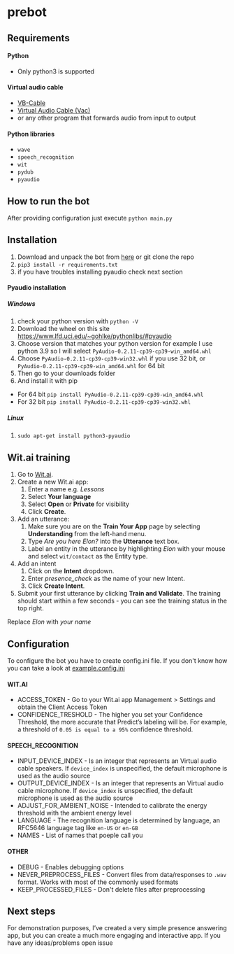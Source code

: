 # prebot

## Requirements

#### Python
* Only python3 is supported

#### Virtual audio cable

* [VB-Cable](https://vb-audio.com/Cable/)
* [Virtual Audio Cable (Vac)](https://vac.muzychenko.net/en/)
* or any other program that forwards audio from input to output 

#### Python libraries

* `wave`
* `speech_recognition`
* `wit`
* `pydub`
* `pyaudio`

## How to run the bot
After providing configuration just execute `python main.py`

## Installation

1. Download and unpack the bot from [here](https://github.com/xNetcat/teams-bot/archive/main.zip) or git clone the repo
2. `pip3 install -r requirements.txt`
3. if you have troubles installing pyaudio check next section

#### Pyaudio installation

##### Windows 

1. check your python version with `python -V`
2. Download the wheel on this site https://www.lfd.uci.edu/~gohlke/pythonlibs/#pyaudio
3. Choose version that matches your python version for example I use python 3.9 so I will select `PyAudio‑0.2.11‑cp39‑cp39‑win_amd64.whl`
4. Choose `PyAudio‑0.2.11‑cp39‑cp39‑win32.whl` if you use 32 bit, or `PyAudio‑0.2.11‑cp39‑cp39‑win_amd64.whl` for 64 bit
5. Then go to your downloads folder
6. And install it with pip
* For 64 bit `pip install PyAudio‑0.2.11‑cp39‑cp39‑win_amd64.whl`
* For 32 bit `pip install PyAudio‑0.2.11‑cp39‑cp39‑win32.whl`

##### Linux

1. `sudo apt-get install python3-pyaudio`

## Wit.ai training

1. Go to [Wit.ai](https://wit.ai/).
2. Create a new Wit.ai app:
    1. Enter a name e.g. _Lessons_
    2. Select **Your language**
    3. Select **Open** or **Private** for visibility
    4. Click **Create**.
3. Add an utterance:
    1. Make sure you are on the **Train Your App** page by selecting **Understanding** from the left-hand menu.
    1. Type _Are you here Elon?_ into the **Utterance** text box.
    2. Label an entity in the utterance by highlighting _Elon_ with your mouse and select `wit/contact` as the Entity type.
4. Add an intent
    1. Click on the **Intent** dropdown.
    2. Enter _presence_check_ as the name of your new Intent.
    3. Click **Create Intent**.
5. Submit your first utterance by clicking **Train and Validate**. The training should start within a few seconds - you can see the training status in the top right.

Replace _Elon_ with _your name_

## Configuration

To configure the bot you have to create config.ini file. If you don't know how you can take a look at [example.config.ini](https://github.com/xNetcat/teams-bot/blob/main/example.config.ini)

#### WIT.AI
- ACCESS_TOKEN - Go to your Wit.ai app Management > Settings and obtain the Client Access Token
- CONFIDENCE_TRESHOLD - The higher you set your Confidence Threshold, the more accurate that Predict’s labeling will be. For example, a threshold of `0.05 is equal to a 95%` confidence threshold.
#### SPEECH_RECOGNITION
- INPUT_DEVICE_INDEX - Is an integer that represents an Virtual audio cable speakers. If `device_index` is unspecified, the default microphone is used as the audio source 
- OUTPUT_DEVICE_INDEX - Is an integer that represents an Virtual audio cable microphone. If `device_index` is unspecified, the default microphone is used as the audio source
- ADJUST_FOR_AMBIENT_NOISE - Intended to calibrate the energy threshold with the ambient energy level
- LANGUAGE - The recognition language is determined by language, an RFC5646 language tag like `en-US` or `en-GB`
- NAMES - List of names that poeple call you 

#### OTHER
- DEBUG - Enables debugging options
- NEVER_PREPROCESS_FILES - Convert files from data/responses to `.wav` format. Works with most of the commonly used formats
- KEEP_PROCESSED_FILES - Don't delete files after preprocessing

## Next steps
For demonstration purposes, I’ve created a very simple presence answering app, but you can create a much more engaging and interactive app. If you have any ideas/problems open issue